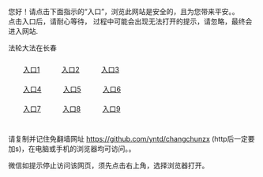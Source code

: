 您好！请点击下面指示的“入口”，浏览此网站是安全的，且为您带来平安。。 <br/>
点击入口后，请耐心等待， 过程中可能会出现无法打开的提示，请忽略，最终会进入网站. </br>

法轮大法在长春<br/>
<div style="padding:10px"><a style="margin:20px" target="_blank" href="https://d2sk7zqc2rht79.cloudfront.net/2Qpsp?wkkdnna" id="ccLink1" rel="nofollow">入口1</a> <a target="_blank" style="margin:20px" href="https://d2wptuad0q2r3o.cloudfront.net/2Qpsp?afdcugg" id="ccLink2" rel="nofollow">入口2</a> <a style="margin:20px" target="_blank" href="https://d2tsg8y7b85t46.cloudfront.net/2Qpsp?nmwgf" id="ccLink3" rel="nofollow">入口3</a></div>

<div style="padding:10px" ><a style="margin:20px" target="_blank" href="https://d2sk7zqc2rht79.cloudfront.net/2Qpsp?wkkdnna" id="ccLink4" rel="nofollow">入口4</a> <a style="margin:20px" href="https://d2wptuad0q2r3o.cloudfront.net/2Qpsp?afdcugg" target="_blank" id="ccLink5" rel="nofollow">入口5</a> <a style="margin:20px" href="https://d2tsg8y7b85t46.cloudfront.net/2Qpsp?nmwgf" target="_blank" id="ccLink6" rel="nofollow">入口6</a></div>

<div style="padding:10px"><a style="margin:20px" target="_blank" href="https://d2sk7zqc2rht79.cloudfront.net/2Qpsp?wkkdnna" id="ccLink7" rel="nofollow">入口7</a> <a style="margin:20px" href="https://d2wptuad0q2r3o.cloudfront.net/2Qpsp?afdcugg" target="_blank" id="ccLink8" rel="nofollow">入口8</a> <a style="margin:20px" target="_blank" href="https://d2tsg8y7b85t46.cloudfront.net/2Qpsp?nmwgf" id="ccLink9" rel="nofollow">入口9</a></div>

<br/>



请复制并记住免翻墙网址 https://github.com/yntd/changchunzx (http后一定要加s)，在电脑或手机的浏览器均可访问。。<br/>

微信如提示停止访问该网页，须先点击右上角，选择浏览器打开。
